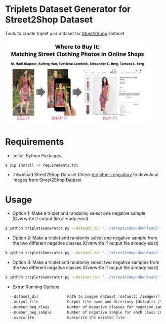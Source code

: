 # Triplets Dataset Generator for Street2Shop Dataset

Tools to create triplet pair dataset for [Street2Shop](http://www.tamaraberg.com/street2shop/) Dataset

<img src="/assets/street2shop.jpg" width="480">

# Requirements

* Install Python Packages

```
$ pip install -r requirements.txt
```

* Download Street2Shop Dataset
Check [my other repository](https://github.com/fadhilmch/street2shop-download) to download images from Street2Shop Dataset

# Usage


* Option 1: Make a triplet and randomly select one negative sample (Overwrite if output file already exist)

```sh
$ python tripletsGenerator.py --dataset_dir '../street2shop-download/' --overwrite
```

* Option 2: Make a triplet and randomly select one negative sample from the two different negative classes (Overwrite if output file already exist)

```sh
$ python tripletsGenerator.py --dataset_dir '../street2shop-download/' --overwrite --number_neg_class 2 
```

* Option 3: Make a triplet and randomly select two negative samples from the two different negative classes (Overwrite if output file already exist)

```sh
$ python tripletsGenerator.py --dataset_dir '../street2shop-download/' --overwrite --number_neg_class 2 --number_neg_sample 2
```

* Extra: Running Options
```sh
  --dataset_dir             Path to images dataset [default: /images/]
  --output_file             Output file name and directory [default: /triplet_pairs.txt]
  --number_neg_class        Number of negative classes for negative sampling [default: 1]
  --number_neg_sample       Number of negative sample for each class in negative sampling [default:1]
  --overwrite               Overwrite the existed file
```
